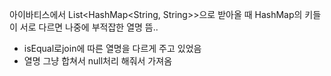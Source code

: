 아이바티스에서 List<HashMap<String, String>>으로 받아올 때
HashMap의 키들이 서로 다르면 나중에 부적잡한 열명 뜸..
* isEqual로join에 따른 열명을 다르게 주고 있었음
* 열명 그냥 합쳐서 null처리 해줘서 가져옴